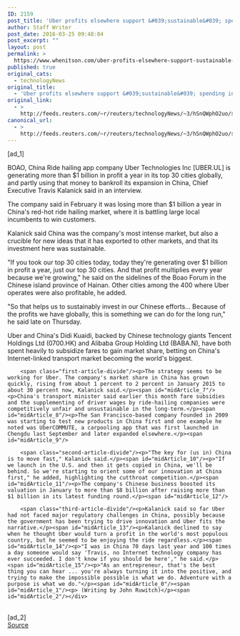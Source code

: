 ```yaml
---
ID: 2159
post_title: 'Uber profits elsewhere support &#039;sustainable&#039; spending in China: CEO'
author: Staff Writer
post_date: 2016-03-25 09:48:04
post_excerpt: ""
layout: post
permalink: >
  https://www.whenitson.com/uber-profits-elsewhere-support-sustainable-spending-in-china-ceo/
published: true
original_cats:
  - technologyNews
original_title:
  - 'Uber profits elsewhere support &#039;sustainable&#039; spending in China: CEO'
original_link:
  - >
    http://feeds.reuters.com/~r/reuters/technologyNews/~3/hSnQWphO2uo/story01.htm
canonical_url:
  - >
    http://feeds.reuters.com/~r/reuters/technologyNews/~3/hSnQWphO2uo/story01.htm
---
```

 [ad_1]
<br><div id="articleText">
<span id="midArticle_start"/>

<span id="midArticle_0"/><span class="focusParagraph" readability="7"><p><span class="articleLocation">BOAO, China</span> Ride hailing app company Uber Technologies Inc [UBER.UL] is generating more than $1 billion in profit a year in its top 30 cities globally, and partly using that money to bankroll its expansion in China, Chief Executive Travis Kalanick said in an interview.</p></span><span id="midArticle_1"/><p>The company said in February it was losing more than $1 billion a year in China's red-hot ride hailing market, where it is battling large local incumbents to win customers.</p><span id="midArticle_2"/><p>Kalanick said China was the company's most intense market, but also a crucible for new ideas that it has exported to other markets, and that its investment here was sustainable.</p><span id="midArticle_3"/><p>"If you took our top 30 cities today, today they're generating over $1 billion in profit a year, just our top 30 cities. And that profit multiplies every year because we're growing," he said on the sidelines of the Boao Forum in the Chinese island province of Hainan. Other cities among the 400 where Uber operates were also profitable, he added.</p><span id="midArticle_4"/><p>"So that helps us to sustainably invest in our Chinese efforts... Because of the profits we have globally, this is something we can do for the long run," he said late on Thursday.</p><span id="midArticle_5"/><p>Uber and China's Didi Kuaidi, backed by Chinese technology giants Tencent Holdings Ltd (<span id="symbol_0700.HK_0">0700.HK</span>) and Alibaba Group Holding Ltd (<span id="symbol_BABA.N_1">BABA.N</span>), have both spent heavily to subsidize fares to gain market share, betting on China's Internet-linked transport market becoming the world's biggest.</p><span id="midArticle_6"/>
        
        <span class="first-article-divide"/><p>The strategy seems to be working for Uber. The company's market share in China has grown quickly, rising from about 1 percent to 2 percent in January 2015 to about 30 percent now, Kalanick said.</p><span id="midArticle_7"/><p>China's transport minister said earlier this month fare subsidies and the supplementing of driver wages by ride-hailing companies were competitively unfair and unsustainable in the long-term.</p><span id="midArticle_8"/><p>The San Francisco-based company founded in 2009 was starting to test new products in China first and one example he noted was UberCOMMUTE, a carpooling app that was first launched in Chengdu last September and later expanded elsewhere.</p><span id="midArticle_9"/>
        
        <span class="second-article-divide"/><p>"The key for (us in) China is to move fast," Kalanick said.</p><span id="midArticle_10"/><p>"If we launch in the U.S. and then it gets copied in China, we'll be behind. So we're starting to orient some of our innovation at China first," he added, highlighting the cutthroat competition.</p><span id="midArticle_11"/><p>The company's Chinese business boosted its valuation in January to more than $8 billion after raising more than $1 billion in its latest funding round.</p><span id="midArticle_12"/>
        
        <span class="third-article-divide"/><p>Kalanick said so far Uber had not faced major regulatory challenges in China, possibly because the government has been trying to drive innovation and Uber fits the narrative.</p><span id="midArticle_13"/><p>Kalanick declined to say when he thought Uber would turn a profit in the world's most populous country, but he seemed to be enjoying the ride regardless.</p><span id="midArticle_14"/><p>"I was in China 70 days last year and 100 times a day someone would say 'Travis, no Internet technology company has ever succeeded. I don't know if you should be here'," he said.</p><span id="midArticle_15"/><p>"As an entrepreneur, that's the best thing you can hear ... you're always turning it into the positive, and trying to make the impossible possible is what we do. Adventure with a purpose is what we do."</p><span id="midArticle_0"/><span id="midArticle_1"/><p> (Writing by John Ruwitch)</p><span id="midArticle_2"/></div>
<br>[ad_2]
<br><a href="http://feeds.reuters.com/~r/reuters/technologyNews/~3/hSnQWphO2uo/story01.htm">Source </a>